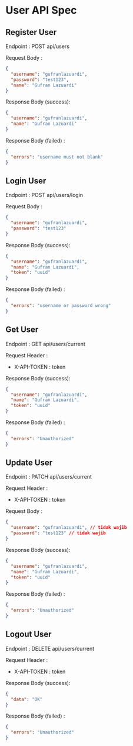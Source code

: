 # User API Spec

## Register User

Endpoint : POST api/users

Request Body :

```json
{
  "username": "gufranlazuardi",
  "password": "test123",
  "name": "Gufran Lazuardi"
}
```

Response Body (success):

```json
{
  "username": "gufranlazuardi",
  "name": "Gufran Lazuardi"
}
```

Response Body (failed) :

```json
{
  "errors": "username must not blank"
}
```

## Login User

Endpoint : POST api/users/login

Request Body :

```json
{
  "username": "gufranlazuardi",
  "password": "test123"
}
```

Response Body (success):

```json
{
  "username": "gufranlazuardi",
  "name": "Gufran Lazuardi",
  "token": "uuid"
}
```

Response Body (failed) :

```json
{
  "errors": "username or password wrong"
}
```

## Get User

Endpoint : GET api/users/current

Request Header :

- X-API-TOKEN : token

Response Body (success):

```json
{
  "username": "gufranlazuardi",
  "name": "Gufran Lazuardi",
  "token": "uuid"
}
```

Response Body (failed) :

```json
{
  "errors": "Unauthorized"
}
```

## Update User

Endpoint : PATCH api/users/current

Request Header :

- X-API-TOKEN : token

Request Body :

```json
{
  "username": "gufranlazuardi", // tidak wajib
  "password": "test123" // tidak wajib
}
```

Response Body (success):

```json
{
  "username": "gufranlazuardi",
  "name": "Gufran Lazuardi",
  "token": "uuid"
}
```

Response Body (failed) :

```json
{
  "errors": "Unauthorized"
}
```

## Logout User

Endpoint : DELETE api/users/current

Request Header :

- X-API-TOKEN : token

Response Body (success):

```json
{
  "data": "OK"
}
```

Response Body (failed) :

```json
{
  "errors": "Unauthorized"
}
```
